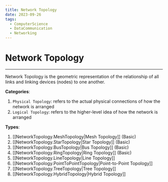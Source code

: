 ```yaml
---
title: Network Topology
date: 2023-09-26
tags:
  - ComputerScience
  - DataCommunication
  - Networking
---
```


# Network Topology

---

Network Topology is the geometric representation of the relationship of all links and linking devices (nodes) to one another.

**Categories**:

1. `Physical Topology`: refers to the actual physical connections of how the network is arranged
2. `Logical Topology`: refers to the higher-level idea of how the network is arranged

**Types**:

1. [[NetworkTopology.MeshTopology|Mesh Topology]] (Basic)
2. [[NetworkTopology.StarTopology|Star Topology]] (Basic)
3. [[NetworkTopology.BusTopology|Bus Topology]] (Basic)
4. [[NetworkTopology.RingTopology|Ring Topology]] (Basic)
5. [[NetworkTopology.LineTopology|Line Topology]]
6. [[NetworkTopology.PointToPointTopology|Point-to-Point Topology]]
7. [[NetworkTopology.TreeTopology|Tree Topology]]
8. [[NetworkTopology.HybridTopology|Hybrid Topology]]
